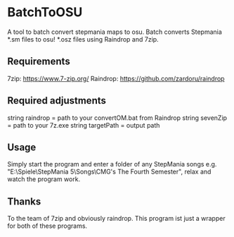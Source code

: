 # BatchToOSU
A tool to batch convert stepmania maps to osu.
Batch converts Stepmania *.sm files to  osu! *.osz files using Raindrop and 7zip.

## Requirements
7zip: https://www.7-zip.org/
Raindrop: https://github.com/zardoru/raindrop

## Required adjustments
string raindrop = path to your convertOM.bat from Raindrop
string sevenZip = path to your 7z.exe
string targetPath = output path 

## Usage
Simply start the program and enter a folder of any StepMania songs e.g. "E:\Spiele\StepMania 5\Songs\CMG's The Fourth Semester",
relax and watch the program work. 

## Thanks
To the team of 7zip and obviously raindrop.
This program ist just a wrapper for both of these programs.
